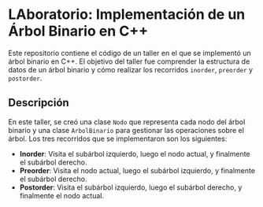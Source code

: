 # LAboratorio: Implementación de un Árbol Binario en C++

Este repositorio contiene el código de un taller en el que se implementó un árbol binario en C++. El objetivo del taller fue comprender la estructura de datos de un árbol binario y cómo realizar los recorridos `inorder`, `preorder` y `postorder`.

## Descripción

En este taller, se creó una clase `Nodo` que representa cada nodo del árbol binario y una clase `ArbolBinario` para gestionar las operaciones sobre el árbol. Los tres recorridos que se implementaron son los siguientes:

- **Inorder**: Visita el subárbol izquierdo, luego el nodo actual, y finalmente el subárbol derecho.
- **Preorder**: Visita el nodo actual, luego el subárbol izquierdo, y finalmente el subárbol derecho.
- **Postorder**: Visita el subárbol izquierdo, luego el subárbol derecho, y finalmente el nodo actual.
